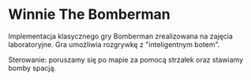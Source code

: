 # Winnie The Bomberman

Implementacja klasycznego gry Bomberman zrealizowana na zajęcia laboratoryjne. Gra umożliwia rozgrywkę z "inteligentnym botem". 

Sterowanie: poruszamy się po mapie za pomocą strzałek oraz stawiamy bomby spacją.